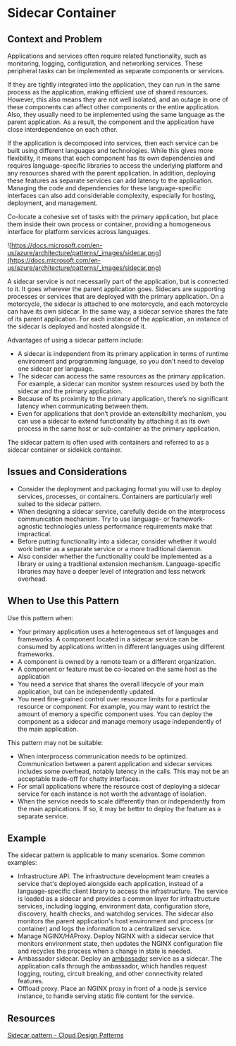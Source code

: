 # Sidecar Container

## **Context and Problem**

Applications and services often require related functionality, such as monitoring, logging, configuration, and networking services. These peripheral tasks can be implemented as separate components or services.

If they are tightly integrated into the application, they can run in the same process as the application, making efficient use of shared resources. However, this also means they are not well isolated, and an outage in one of these components can affect other components or the entire application. Also, they usually need to be implemented using the same language as the parent application. As a result, the component and the application have close interdependence on each other.

If the application is decomposed into services, then each service can be built using different languages and technologies. While this gives more flexibility, it means that each component has its own dependencies and requires language-specific libraries to access the underlying platform and any resources shared with the parent application. In addition, deploying these features as separate services can add latency to the application. Managing the code and dependencies for these language-specific interfaces can also add considerable complexity, especially for hosting, deployment, and management.

Co-locate a cohesive set of tasks with the primary application, but place them inside their own process or container, providing a homogeneous interface for platform services across languages.

![https://docs.microsoft.com/en-us/azure/architecture/patterns/_images/sidecar.png](https://docs.microsoft.com/en-us/azure/architecture/patterns/_images/sidecar.png)

A sidecar service is not necessarily part of the application, but is connected to it. It goes wherever the parent application goes. Sidecars are supporting processes or services that are deployed with the primary application. On a motorcycle, the sidecar is attached to one motorcycle, and each motorcycle can have its own sidecar. In the same way, a sidecar service shares the fate of its parent application. For each instance of the application, an instance of the sidecar is deployed and hosted alongside it.

Advantages of using a sidecar pattern include:

- A sidecar is independent from its primary application in terms of runtime environment and programming language, so you don't need to develop one sidecar per language.
- The sidecar can access the same resources as the primary application. For example, a sidecar can monitor system resources used by both the sidecar and the primary application.
- Because of its proximity to the primary application, there’s no significant latency when communicating between them.
- Even for applications that don’t provide an extensibility mechanism, you can use a sidecar to extend functionality by attaching it as its own process in the same host or sub-container as the primary application.

The sidecar pattern is often used with containers and referred to as a sidecar container or sidekick container.

## **Issues and Considerations**

- Consider the deployment and packaging format you will use to deploy services, processes, or containers. Containers are particularly well suited to the sidecar pattern.
- When designing a sidecar service, carefully decide on the interprocess communication mechanism. Try to use language- or framework-agnostic technologies unless performance requirements make that impractical.
- Before putting functionality into a sidecar, consider whether it would work better as a separate service or a more traditional daemon.
- Also consider whether the functionality could be implemented as a library or using a traditional extension mechanism. Language-specific libraries may have a deeper level of integration and less network overhead.

## **When to Use this Pattern**

Use this pattern when:

- Your primary application uses a heterogeneous set of languages and frameworks. A component located in a sidecar service can be consumed by applications written in different languages using different frameworks.
- A component is owned by a remote team or a different organization.
- A component or feature must be co-located on the same host as the application
- You need a service that shares the overall lifecycle of your main application, but can be independently updated.
- You need fine-grained control over resource limits for a particular resource or component. For example, you may want to restrict the amount of memory a specific component uses. You can deploy the component as a sidecar and manage memory usage independently of the main application.

This pattern may not be suitable:

- When interprocess communication needs to be optimized. Communication between a parent application and sidecar services includes some overhead, notably latency in the calls. This may not be an acceptable trade-off for chatty interfaces.
- For small applications where the resource cost of deploying a sidecar service for each instance is not worth the advantage of isolation.
- When the service needs to scale differently than or independently from the main applications. If so, it may be better to deploy the feature as a separate service.

## **Example**

The sidecar pattern is applicable to many scenarios. Some common examples:

- Infrastructure API. The infrastructure development team creates a service that's deployed alongside each application, instead of a language-specific client library to access the infrastructure. The service is loaded as a sidecar and provides a common layer for infrastructure services, including logging, environment data, configuration store, discovery, health checks, and watchdog services. The sidecar also monitors the parent application's host environment and process (or container) and logs the information to a centralized service.
- Manage NGINX/HAProxy. Deploy NGINX with a sidecar service that monitors environment state, then updates the NGINX configuration file and recycles the process when a change in state is needed.
- Ambassador sidecar. Deploy an [ambassador](https://docs.microsoft.com/en-us/azure/architecture/patterns/ambassador) service as a sidecar. The application calls through the ambassador, which handles request logging, routing, circuit breaking, and other connectivity related features.
- Offload proxy. Place an NGINX proxy in front of a node.js service instance, to handle serving static file content for the service.

## Resources

[Sidecar pattern - Cloud Design Patterns](https://docs.microsoft.com/en-us/azure/architecture/patterns/sidecar)